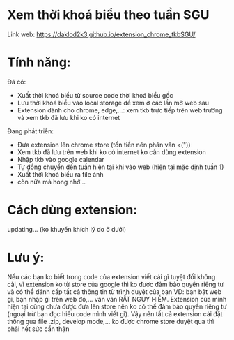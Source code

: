 # Xem thời khoá biểu theo tuần SGU
Link web: https://daklod2k3.github.io/extension_chrome_tkbSGU/
# Tính năng:
Đã có:
- Xuất thời khoá biểu từ source code thời khoá biểu gốc
- Lưu thời khoá biểu vào local storage để xem ở các lần mở web sau
- Extension dành cho chrome, edge,...: xem tkb trực tiếp trên web trường và xem tkb đã lưu khi ko có internet

Đang phát triển:
- Đưa extension lên chrome store (tốn tiền nên phân vân <("))
- Xem tkb đã lưu trên web khi ko có internet ko cần dùng extension
- Nhập tkb vào google calendar
- Tự đổng chuyển đến tuần hiện tại khi vào web (hiện tại mặc định tuần 1)
- Xuất thời khoá biểu ra file ảnh
- còn nữa mà hong nhớ...
# Cách dùng extension: 
updating... (ko khuyến khích lý do ở dưới)

# Lưu ý: 
Nếu các bạn ko biết trong code của extension viết cái gì tuyệt đối không cài, vì extension ko từ store của google thì ko được đảm bảo quyền riêng tư và có thể đánh cấp tất cả thông tin từ trình duyệt của bạn VD: bạn bật web gì, bạn nhập gì trên web đó,... vân vân RẤT NGUY HIỂM. Extension của mình hiện tại cũng chưa được đưa lên store nên ko có thể đảm bảo quyền riêng tư (ngoại trừ bạn đọc hiểu code mình viết gì). Vậy nên tất cả extension cài đặt thông qua file .zip, develop mode,... ko được chrome store duyệt qua thì phải hết sức cẩn thận
